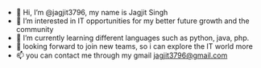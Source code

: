 - 👋 Hi, I’m @jagjit3796, my name is Jagjit Singh
- 👀 I’m interested in IT opportunities for my better future growth and the community
- 🌱 I’m currently learning different languages such as python, java, php.
- 💞️ looking forward to join new teams, so i can explore the IT world more  
- 📫 you can contact me through my gmail jagjit3796@gmail.com

<!---
jagjit3796/jagjit3796 is a ✨ special ✨ repository because its `README.md` (this file) appears on your GitHub profile.
You can click the Preview link to take a look at your changes.
--->

